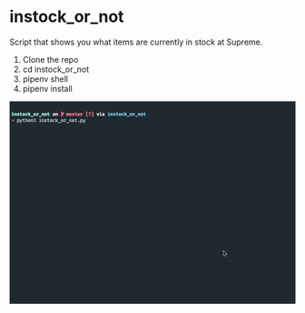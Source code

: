 # instock_or_not
Script that shows you what items are currently in stock at Supreme. 

1. Clone the repo
2. cd instock_or_not
3. pipenv shell
4. pipenv install

![](demo.gif)
